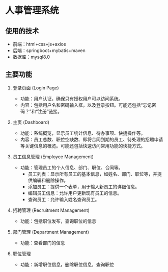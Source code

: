 # 人事管理系统

## 使用的技术

- 前端：html+css+js+axios
- 后端：springboot+mybatis+maven
- 数据库：mysql8.0


## 主要功能

1. 登录页面 (Login Page)
   - 功能：用户认证，确保只有授权用户可以访问系统。
   - 内容：包括用户名和密码输入框，以及登录按钮。可能还包括“忘记密码？”和“注册”链接。
     
2. 主页 (Dashboard)
   - 功能：系统概览，显示员工统计信息、待办事项、快捷操作等。
   - 内容：员工总数、职位空缺数、即将合同到期的员工、待处理的招聘申请等关键信息的概览。可能还包括快速访问常用功能的快捷方式。
     
3. 员工信息管理 (Employee Management)
   - 功能：管理员工的个人信息、部门、职位、合同等。
     - 员工列表：显示所有员工的基本信息，如姓名、部门、职位等，并提供编辑和删除操作。
     - 添加员工：提供一个表单，用于输入新员工的详细信息。
     - 编辑员工信息：允许用户更新现有员工的信息。
     - 查询员工：允许输入姓名查询员工。
       
4. 招聘管理 (Recruitment Management)
   - 功能：包括职位发布，查询职位的信息
     
5. 部门管理 (Department Management)
   - 功能：查看部门的信息

6. 职位管理
   - 功能：新增职位信息，删除职位信息，查询职位

   

